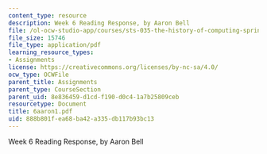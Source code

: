 ```yaml
---
content_type: resource
description: Week 6 Reading Response, by Aaron Bell
file: /ol-ocw-studio-app/courses/sts-035-the-history-of-computing-spring-2004/888b801fea68ba42a335db117b93bc13_6aaron1.pdf
file_size: 15746
file_type: application/pdf
learning_resource_types:
- Assignments
license: https://creativecommons.org/licenses/by-nc-sa/4.0/
ocw_type: OCWFile
parent_title: Assignments
parent_type: CourseSection
parent_uid: 8e836459-d1cd-f190-d0c4-1a7b25809ceb
resourcetype: Document
title: 6aaron1.pdf
uid: 888b801f-ea68-ba42-a335-db117b93bc13
---
```

Week 6 Reading Response, by Aaron Bell